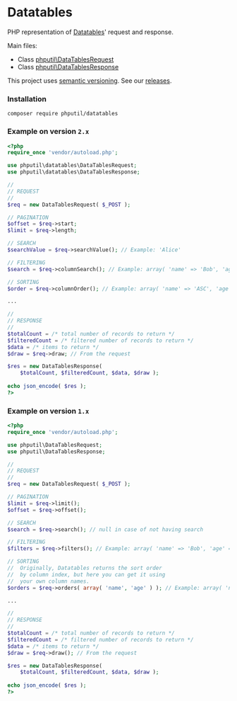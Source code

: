 # Datatables

PHP representation of [Datatables](https://datatables.net)' request and response.

Main files: 
* Class [phputil\DataTablesRequest](https://github.com/thiagodp/datatables/blob/master/lib/DataTablesRequest.php)
* Class [phputil\DataTablesResponse](https://github.com/thiagodp/datatables/blob/master/lib/DataTablesResponse.php)

This project uses [semantic versioning](http://semver.org/). See our [releases](https://github.com/thiagodp/datatables/releases).

### Installation

```command
composer require phputil/datatables
```

### Example on version `2.x`

```php
<?php
require_once 'vendor/autoload.php';

use phputil\datatables\DataTablesRequest;
use phputil\datatables\DataTablesResponse;

//
// REQUEST
//
$req = new DataTablesRequest( $_POST );

// PAGINATION
$offset = $req->start;
$limit = $req->length;

// SEARCH
$searchValue = $req->searchValue(); // Example: 'Alice'

// FILTERING
$search = $req->columnSearch(); // Example: array( 'name' => 'Bob', 'age' => 21 )

// SORTING
$order = $req->columnOrder(); // Example: array( 'name' => 'ASC', 'age' => 'DESC' )

...

//
// RESPONSE
//
$totalCount = /* total number of records to return */
$filteredCount = /* filtered number of records to return */
$data = /* items to return */
$draw = $req->draw; // From the request

$res = new DataTablesResponse(
	$totalCount, $filteredCount, $data, $draw );
	
echo json_encode( $res );
?>
```


### Example on version `1.x`

```php
<?php
require_once 'vendor/autoload.php';

use phputil\DataTablesRequest;
use phputil\DataTablesResponse;

//
// REQUEST
//
$req = new DataTablesRequest( $_POST );

// PAGINATION
$limit = $req->limit();
$offset = $req->offset();

// SEARCH
$search = $req->search(); // null in case of not having search

// FILTERING
$filters = $req->filters(); // Example: array( 'name' => 'Bob', 'age' => 21 )

// SORTING
//	Originally, Datatables returns the sort order
//	by column index, but here you can get it using
//	your own column names.
$orders = $req->orders( array( 'name', 'age' ) ); // Example: array( 'name' => 'asc', 'age' => 'desc' )

...

//
// RESPONSE
//
$totalCount = /* total number of records to return */
$filteredCount = /* filtered number of records to return */
$data = /* items to return */
$draw = $req->draw(); // From the request

$res = new DataTablesResponse(
	$totalCount, $filteredCount, $data, $draw );
	
echo json_encode( $res );
?>
```
